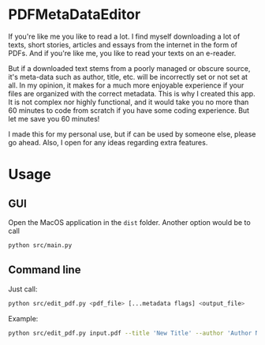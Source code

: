 # PDFMetaDataEditor
If you're like me you like to read a lot. I find myself downloading a lot of texts, short stories, articles and essays from the internet in the form of PDFs. And if you're like me, you like to read your texts on an e-reader. 

But if a downloaded text stems from a poorly managed or obscure source, it's meta-data such as author, title, etc. will be incorrectly set or not set at all. 
In my opinion, it makes for a much more enjoyable experience if your files are organized with the correct metadata. This is why I created this app. 
It is not complex nor highly functional, and it would take you no more than 60 minutes to code from scratch if you have some coding experience.
But let me save you 60 minutes!

I made this for my personal use, but if can be used by someone else, please go ahead.
Also, I open for any ideas regarding extra features.

# Usage
## GUI
Open the MacOS application in the `dist` folder.
Another option would be to call
```bash
python src/main.py
```

## Command line
Just call:
```bash
python src/edit_pdf.py <pdf_file> [...metadata flags] <output_file>
```
Example:
```bash
python src/edit_pdf.py input.pdf --title 'New Title' --author 'Author Name' output.pdf
```

